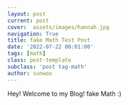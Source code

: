 ```yaml
---
layout: post
current: post
cover:  assets/images/hannah.jpg
navigation: True
title: fake Math Test Post
date: '2022-07-22 00:01:00'
tags: [math]
class: post-template
subclass: 'post tag-math'
author: sunwoo
---
```


Hey! Welcome to my Blog! fake Math :)